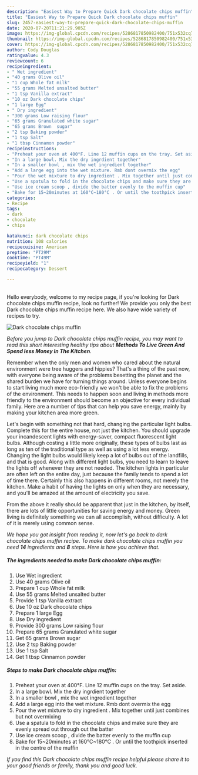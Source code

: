 ```yaml
---
description: "Easiest Way to Prepare Quick Dark chocolate chips muffin"
title: "Easiest Way to Prepare Quick Dark chocolate chips muffin"
slug: 2457-easiest-way-to-prepare-quick-dark-chocolate-chips-muffin
date: 2020-07-20T11:21:29.905Z
image: https://img-global.cpcdn.com/recipes/5286817850982400/751x532cq70/dark-chocolate-chips-muffin-recipe-main-photo.jpg
thumbnail: https://img-global.cpcdn.com/recipes/5286817850982400/751x532cq70/dark-chocolate-chips-muffin-recipe-main-photo.jpg
cover: https://img-global.cpcdn.com/recipes/5286817850982400/751x532cq70/dark-chocolate-chips-muffin-recipe-main-photo.jpg
author: Cody Douglas
ratingvalue: 4.3
reviewcount: 6
recipeingredient:
- " Wet ingredient"
- "40 grams Olive oil"
- "1 cup Whole fat milk"
- "55 grams Melted unsalted butter"
- "1 tsp Vanilla extract"
- "10 oz Dark chocolate chips"
- "1 large Egg"
- " Dry ingredient"
- "300 grams Low raising flour"
- "65 grams Granulated white sugar"
- "65 grams Brown  sugar"
- "2 tsp Baking powder"
- "1 tsp Salt"
- "1 tbsp Cinnamon powder"
recipeinstructions:
- "Preheat your oven at 400°F. Line 12 muffin cups on the tray. Set aside."
- "In a large bowl. Mix the dry ingrdient together"
- "In a smaller bowl , mix the wet ingredient together"
- "Add a large egg into the wet mixture. Rmb dont overmix the egg"
- "Pour the wet mixture to dry ingredient . Mix together until just combines but not overmixing"
- "Use a spatula to fold in the chocolate chips and make sure they are evenly spread out through out the batter"
- "Use ice cream scoop , divide the batter evenly to the muffin cup"
- "Bake for 15~20minutes at 160°C~180°C . Or until the toothpick inserted in the centre of the muffin"
categories:
- Recipe
tags:
- dark
- chocolate
- chips

katakunci: dark chocolate chips 
nutrition: 108 calories
recipecuisine: American
preptime: "PT29M"
cooktime: "PT49M"
recipeyield: "1"
recipecategory: Dessert

---
```

<br>
Hello everybody, welcome to my recipe page, if you're looking for Dark chocolate chips muffin recipe, look no further! We provide you only the best Dark chocolate chips muffin recipe here. We also have wide variety of recipes to try.
<br>


![Dark chocolate chips muffin](https://img-global.cpcdn.com/recipes/5286817850982400/751x532cq70/dark-chocolate-chips-muffin-recipe-main-photo.jpg)

<i>Before you jump to Dark chocolate chips muffin recipe, you may want to read this short interesting healthy tips about 
<strong>Methods To Live Green And Spend less Money In The Kitchen</strong>.</i>
</br>

Remember when the only men and women who cared about the natural environment were tree huggers and hippies? That's a thing of the past now, with everyone being aware of the problems besetting the planet and the shared burden we have for turning things around. Unless everyone begins to start living much more eco-friendly we won't be able to fix the problems of the environment. This needs to happen soon and living in methods more friendly to the environment should become an objective for every individual family. Here are a number of tips that can help you save energy, mainly by making your kitchen area more green.

Let's begin with something not that hard, changing the particular light bulbs. Complete this for the entire house, not just the kitchen. You should upgrade your incandescent lights with energy-saver, compact fluorescent light bulbs. Although costing a little more originally, these types of bulbs last as long as ten of the traditional type as well as using a lot less energy. Changing the light bulbs would likely keep a lot of bulbs out of the landfills, and that is good. Along with different light bulbs, you need to learn to leave the lights off whenever they are not needed. The kitchen lights in particular are often left on the entire day, just because the family tends to spend a lot of time there. Certainly this also happens in different rooms, not merely the kitchen. Make a habit of having the lights on only when they are necessary, and you'll be amazed at the amount of electricity you save.

From the above it really should be apparent that just in the kitchen, by itself, there are lots of little opportunities for saving energy and money. Green living is definitely something we can all accomplish, without difficulty. A lot of it is merely using common sense.


<i>We hope you got insight from reading it, now let's go back to dark chocolate chips muffin recipe. To make dark chocolate chips muffin you need <strong>14</strong> ingredients and <strong>8</strong> steps. Here is how you achieve that.
</i>

##### The ingredients needed to make Dark chocolate chips muffin:

1. Use  Wet ingredient
1. Use 40 grams Olive oil
1. Prepare 1 cup Whole fat milk
1. Use 55 grams Melted unsalted butter
1. Provide 1 tsp Vanilla extract
1. Use 10 oz Dark chocolate chips
1. Prepare 1 large Egg
1. Use  Dry ingredient
1. Provide 300 grams Low raising flour
1. Prepare 65 grams Granulated white sugar
1. Get 65 grams Brown  sugar
1. Use 2 tsp Baking powder
1. Use 1 tsp Salt
1. Get 1 tbsp Cinnamon powder


##### Steps to make Dark chocolate chips muffin:

1. Preheat your oven at 400°F. Line 12 muffin cups on the tray. Set aside.
1. In a large bowl. Mix the dry ingrdient together
1. In a smaller bowl , mix the wet ingredient together
1. Add a large egg into the wet mixture. Rmb dont overmix the egg
1. Pour the wet mixture to dry ingredient . Mix together until just combines but not overmixing
1. Use a spatula to fold in the chocolate chips and make sure they are evenly spread out through out the batter
1. Use ice cream scoop , divide the batter evenly to the muffin cup
1. Bake for 15~20minutes at 160°C~180°C . Or until the toothpick inserted in the centre of the muffin


<i>If you find this Dark chocolate chips muffin recipe helpful please share it to your good friends or family, thank you and good luck.</i>

